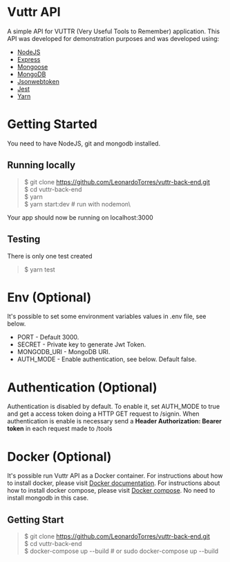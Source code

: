 # Vuttr API
A simple API for VUTTR (Very Useful Tools to Remember) application. 
This API was developed for demonstration purposes and was developed using: 

* [NodeJS](http://nodejs.org)
* [Express](http://expressjs.org) 
* [Mongoose](https://mongoosejs.com)
* [MongoDB](https://www.mongodb.com/download-center/community) 
* [Jsonwebtoken](https://github.com/auth0/node-jsonwebtoken)
* [Jest](https://jestjs.io)
* [Yarn](https://yarnpkg.com/en/)

# Getting Started
You need to have NodeJS, git and mongodb installed.  

## Running locally 
> $ git clone https://github.com/LeonardoTorres/vuttr-back-end.git \
> $ cd vuttr-back-end\
> $ yarn\
> $ yarn start:dev  # run with nodemon\

Your app should now be running on localhost:3000

## Testing
There is only one test created

> $ yarn test

# Env (Optional)
It's possible to set some environment variables values in .env file, see below.

* PORT - Default 3000.
* SECRET - Private key to generate Jwt Token.
* MONGODB_URI - MongoDB URI.
* AUTH_MODE - Enable authentication, see below. Default false.

# Authentication (Optional)
Authentication is disabled by default. To enable it, set AUTH_MODE to true and get a access token doing a HTTP GET request to /signin. When authentication is enable is necessary send a **Header Authorization: Bearer token** in each request made to /tools

# Docker (Optional)
It's possible run Vuttr API as a Docker container. For instructions about how to install docker, please visit [Docker documentation](https://docs.docker.com/install/). For instructions about how to install docker compose, please visit [Docker compose](https://docs.docker.com/compose/install/). No need to install mongodb in this case.

## Getting Start
> $ git clone https://github.com/LeonardoTorres/vuttr-back-end.git \
> $ cd vuttr-back-end \
> $ docker-compose up --build  # or sudo docker-compose up --build









